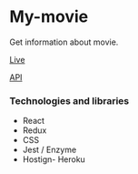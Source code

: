 # My-movie

Get information about movie.

[Live](https://my-movie-info.herokuapp.com/)

[API](http://www.omdbapi.com)

### Technologies and libraries

- React
- Redux
- CSS
- Jest / Enzyme
- Hostign- Heroku
